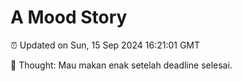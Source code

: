 # A Mood Story

⏰ Updated on Sun, 15 Sep 2024 16:21:01 GMT

💭 Thought: Mau makan enak setelah deadline selesai.

